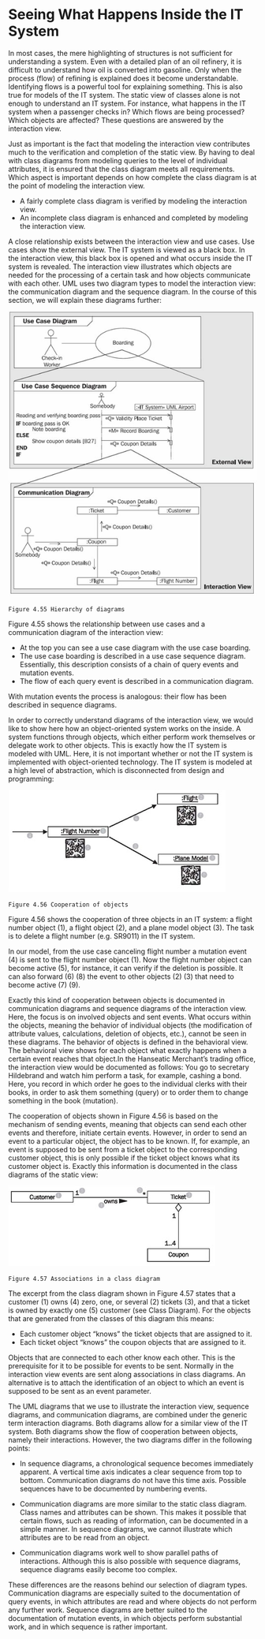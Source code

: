 # Seeing What Happens Inside the IT System

In most cases, the mere highlighting of structures is not sufficient for understanding a system. Even with a detailed plan of an oil refinery, it is difficult to understand how oil is converted into gasoline. Only when the process (flow) of refining is explained does it become understandable. Identifying flows is a powerful tool for explaining something. This is also true for models of the IT system. The static view of classes alone is not enough to understand an IT system. For instance, what happens in the IT system when a passenger checks in? Which flows are being processed? Which objects are affected? These questions are answered by the interaction view.

Just as important is the fact that modeling the interaction view contributes much to the verification and completion of the static view. By having to deal with class diagrams from modeling queries to the level of individual attributes, it is ensured that the class diagram meets all requirements. Which aspect is important depends on how complete the class diagram is at the point of modeling the interaction view.

 * A fairly complete class diagram is verified by modeling the interaction view.
 * An incomplete class diagram is enhanced and completed by modeling the interaction view.
 
A close relationship exists between the interaction view and use cases. Use cases show the external view. The IT system is viewed as a black box. In the interaction view, this black box is opened and what occurs inside the IT system is revealed. The interaction view illustrates which objects are needed for the processing of a certain task and how objects communicate with each other. UML uses two diagram types to model the interaction view: the communication diagram and the sequence diagram. In the course of this section, we will explain these diagrams further:

![Diagram](images/Diagram.jpg)

	Figure 4.55 Hierarchy of diagrams
	
Figure 4.55 shows the relationship between use cases and a communication diagram of the interaction view:

 * At the top you can see a use case diagram with the use case boarding.
 * The use case boarding is described in a use case sequence diagram. Essentially, this description consists of a chain of query events and mutation events.
 * The flow of each query event is described in a communication diagram.

With mutation events the process is analogous: their flow has been described in sequence diagrams.

In order to correctly understand diagrams of the interaction view, we would like to show here how an object-oriented system works on the inside. A system functions through objects, which either perform work themselves or delegate work to other objects. This is exactly how the IT system is modeled with UML. Here, it is not important whether or not the IT system is implemented with object-oriented technology. The IT system is modeled at a high level of abstraction, which is disconnected from design and programming:

![Object](images/Object.jpg)

	Figure 4.56 Cooperation of objects
	
Figure 4.56 shows the cooperation of three objects in an IT system: a flight number object (1), a flight object (2), and a plane model object (3). The task is to delete a flight number (e.g. SR9011) in the IT system.

In our model, from the use case canceling flight number a mutation event (4) is sent to the flight number object (1). Now the flight number object can become active (5), for instance, it can verify if the deletion is possible. It can also forward (6) (8) the event to other objects (2) (3) that need to become active (7) (9).

Exactly this kind of cooperation between objects is documented in communication diagrams and sequence diagrams of the interaction view. Here, the focus is on involved objects and sent events. What occurs within the objects, meaning the behavior of individual objects (the modification of attribute values, calculations, deletion of objects, etc.), cannot be seen in these diagrams. The behavior of objects is defined in the behavioral view. The behavioral view shows for each object what exactly happens when a certain event reaches that object.In the Hanseatic Merchant’s trading office, the interaction view would be documented as follows: You go to secretary Hildebrand and watch him perform a task, for example, cashing a bond. Here, you record in which order he goes to the individual clerks with their books, in order to ask them something (query) or to order them to change something in the book (mutation).

The cooperation of objects shown in Figure 4.56 is based on the mechanism of sending events, meaning that objects can send each other events and therefore, initiate certain events. However, in order to send an event to a particular object, the object has to be known. If, for example, an event is supposed to be sent from a ticket object to the corresponding customer object, this is only possible if the ticket object knows what its customer object is. Exactly this information is documented in the class diagrams of the static view:

![Class](images/Class.jpg)

	Figure 4.57 Associations in a class diagram
	
The excerpt from the class diagram shown in Figure 4.57 states that a customer (1) owns (4) zero, one, or several (2) tickets (3), and that a ticket is owned by exactly one (5) customer (see Class Diagram). For the objects that are generated from the classes of this diagram this means:

 * Each customer object “knows” the ticket objects that are assigned to it.
 * Each ticket object “knows” the coupon objects that are assigned to it.
 
Objects that are connected to each other know each other. This is the prerequisite for it to be possible for events to be sent. Normally in the interaction view events are sent along associations in class diagrams. An alternative is to attach the identification of an object to which an event is supposed to be sent as an event parameter.

The UML diagrams that we use to illustrate the interaction view, sequence diagrams, and communication diagrams, are combined under the generic term interaction diagrams. Both diagrams allow for a similar view of the IT system. Both diagrams show the flow of cooperation between objects, namely their interactions. However, the two diagrams differ in the following points:

 * In sequence diagrams, a chronological sequence becomes immediately apparent. A vertical time axis indicates a clear sequence from top to bottom. Communication diagrams do not have this time axis. Possible sequences have to be documented by numbering events.

 * Communication diagrams are more similar to the static class diagram. Class names and attributes can be shown. This makes it possible that certain flows, such as reading of information, can be documented in a simple manner. In sequence diagrams, we cannot illustrate which attributes are to be read from an object.
 
 * Communication diagrams work well to show parallel paths of interactions. Although this is also possible with sequence diagrams, sequence diagrams easily become too complex.
 
These differences are the reasons behind our selection of diagram types. Communication diagrams are especially suited to the documentation of query events, in which attributes are read and where objects do not perform any further work. Sequence diagrams are better suited to the documentation of mutation events, in which objects perform substantial work, and in which sequence is rather important.




